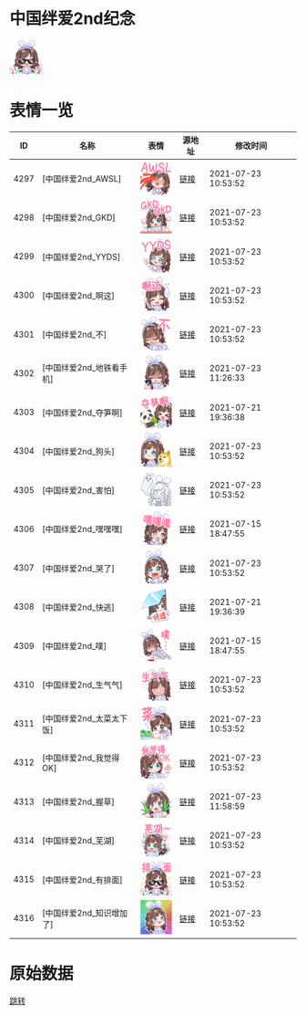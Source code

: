 # 中国绊爱2nd纪念

<img src="./cover.png" height="60" alt="cover" />

# 表情一览

|ID|名称|表情|源地址|修改时间|
|----|----|----|----|----|
|4297|[中国绊爱2nd_AWSL]|<img src="./pic/004297_%5B中国绊爱2nd_AWSL%5D.png" height="60" alt="AWSL"/>|[链接](http://i0.hdslb.com/bfs/emote/793945505c982394159db0d022f748558014492f.png)|2021-07-23 10:53:52|
|4298|[中国绊爱2nd_GKD]|<img src="./pic/004298_%5B中国绊爱2nd_GKD%5D.png" height="60" alt="GKD"/>|[链接](http://i0.hdslb.com/bfs/emote/36e7d42dbd61091c16f894d6628e0c9ed182db50.png)|2021-07-23 10:53:52|
|4299|[中国绊爱2nd_YYDS]|<img src="./pic/004299_%5B中国绊爱2nd_YYDS%5D.png" height="60" alt="YYDS"/>|[链接](http://i0.hdslb.com/bfs/emote/0da719c5b6deba01b44265521ea80c4fbeab773c.png)|2021-07-23 10:53:52|
|4300|[中国绊爱2nd_啊这]|<img src="./pic/004300_%5B中国绊爱2nd_啊这%5D.png" height="60" alt="啊这"/>|[链接](http://i0.hdslb.com/bfs/emote/6a3441923888a831c898d3a8141b41af39f00a92.png)|2021-07-23 10:53:52|
|4301|[中国绊爱2nd_不]|<img src="./pic/004301_%5B中国绊爱2nd_不%5D.png" height="60" alt="不"/>|[链接](http://i0.hdslb.com/bfs/emote/b798aeab30503313d83fd7f7989b3b52066f891f.png)|2021-07-23 10:53:52|
|4302|[中国绊爱2nd_地铁看手机]|<img src="./pic/004302_%5B中国绊爱2nd_地铁看手机%5D.png" height="60" alt="地铁看手机"/>|[链接](http://i0.hdslb.com/bfs/emote/77e75fb29782ab24c0ae6ef96c5a448b3e14e1ac.png)|2021-07-23 11:26:33|
|4303|[中国绊爱2nd_夺笋啊]|<img src="./pic/004303_%5B中国绊爱2nd_夺笋啊%5D.png" height="60" alt="夺笋啊"/>|[链接](http://i0.hdslb.com/bfs/emote/73c7f0347dea48e934cfe7148175b7dc79b5c57c.png)|2021-07-21 19:36:38|
|4304|[中国绊爱2nd_狗头]|<img src="./pic/004304_%5B中国绊爱2nd_狗头%5D.png" height="60" alt="狗头"/>|[链接](http://i0.hdslb.com/bfs/emote/c0aef2b74d83aea9efbbca9a9d2fdbb42a7b1f93.png)|2021-07-23 10:53:52|
|4305|[中国绊爱2nd_害怕]|<img src="./pic/004305_%5B中国绊爱2nd_害怕%5D.png" height="60" alt="害怕"/>|[链接](http://i0.hdslb.com/bfs/emote/fb78eb044a0aa8bf6d3a2faee04300cad8e77e15.png)|2021-07-23 10:53:52|
|4306|[中国绊爱2nd_嘿嘿嘿]|<img src="./pic/004306_%5B中国绊爱2nd_嘿嘿嘿%5D.png" height="60" alt="嘿嘿嘿"/>|[链接](http://i0.hdslb.com/bfs/emote/dce011b1e75f80bb7ea147657d3a814668702253.png)|2021-07-15 18:47:55|
|4307|[中国绊爱2nd_哭了]|<img src="./pic/004307_%5B中国绊爱2nd_哭了%5D.png" height="60" alt="哭了"/>|[链接](http://i0.hdslb.com/bfs/emote/1a56ad05058099173955b57e954ce3d9e7129edd.png)|2021-07-23 10:53:52|
|4308|[中国绊爱2nd_快逃]|<img src="./pic/004308_%5B中国绊爱2nd_快逃%5D.png" height="60" alt="快逃"/>|[链接](http://i0.hdslb.com/bfs/emote/3a8c44edddcb31095666154063257e64ce5b35f1.png)|2021-07-21 19:36:39|
|4309|[中国绊爱2nd_噗]|<img src="./pic/004309_%5B中国绊爱2nd_噗%5D.png" height="60" alt="噗"/>|[链接](http://i0.hdslb.com/bfs/emote/1d429a44603e89b05bce21b0ed2c76fbbb1b2cff.png)|2021-07-15 18:47:55|
|4310|[中国绊爱2nd_生气气]|<img src="./pic/004310_%5B中国绊爱2nd_生气气%5D.png" height="60" alt="生气气"/>|[链接](http://i0.hdslb.com/bfs/emote/31dda70d7463f1c8cbbca468f79cf9eebf9d6e13.png)|2021-07-23 10:53:52|
|4311|[中国绊爱2nd_太菜太下饭]|<img src="./pic/004311_%5B中国绊爱2nd_太菜太下饭%5D.png" height="60" alt="太菜太下饭"/>|[链接](http://i0.hdslb.com/bfs/emote/020df370ead8932e3720323700a50a5f05e5531a.png)|2021-07-23 10:53:52|
|4312|[中国绊爱2nd_我觉得OK]|<img src="./pic/004312_%5B中国绊爱2nd_我觉得OK%5D.png" height="60" alt="我觉得OK"/>|[链接](http://i0.hdslb.com/bfs/emote/aae4f164f7326e119eb60cde06ef26b173f18c30.png)|2021-07-23 10:53:52|
|4313|[中国绊爱2nd_握草]|<img src="./pic/004313_%5B中国绊爱2nd_握草%5D.png" height="60" alt="握草"/>|[链接](http://i0.hdslb.com/bfs/emote/94ec0a7d742f2b62ba612b8f875b20b2e5136c2d.png)|2021-07-23 11:58:59|
|4314|[中国绊爱2nd_芜湖]|<img src="./pic/004314_%5B中国绊爱2nd_芜湖%5D.png" height="60" alt="芜湖"/>|[链接](http://i0.hdslb.com/bfs/emote/391589d7eaf164d681ad0ee82ca74f875eb1a723.png)|2021-07-23 10:53:52|
|4315|[中国绊爱2nd_有排面]|<img src="./pic/004315_%5B中国绊爱2nd_有排面%5D.png" height="60" alt="有排面"/>|[链接](http://i0.hdslb.com/bfs/emote/6f4fec8d4502f11012596ae1cb1f5d305de2f4c5.png)|2021-07-23 10:53:52|
|4316|[中国绊爱2nd_知识增加了]|<img src="./pic/004316_%5B中国绊爱2nd_知识增加了%5D.png" height="60" alt="知识增加了"/>|[链接](http://i0.hdslb.com/bfs/emote/39eb4949665577d0b3c22dd8a1680d7e0f1fa648.png)|2021-07-23 10:53:52|

# 原始数据

[跳转](./raw.json)

